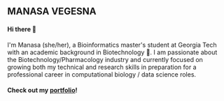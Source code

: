 ## MANASA VEGESNA

#### Hi there 👋
I'm Manasa (she/her), a Bioinformatics master's student at Georgia Tech with an academic background in Biotechnology 🧬. I am passionate about the Biotechnology/Pharmacology industry and currently focused on growing both my technical and research skills in preparation for a professional career in computational biology / data science roles.
#### Check out my [portfolio](https://manasa711.github.io/)! 
<!--
**manasa711/manasa711** is a ✨ _special_ ✨ repository because its `README.md` (this file) appears on your GitHub profile.

Here are some ideas to get you started:

- 🔭 I’m currently working on ...
- 🌱 I’m currently learning ...
- 👯 I’m looking to collaborate on ...
- 🤔 I’m looking for help with ...
- 💬 Ask me about ...
- 📫 How to reach me: ...
- 😄 Pronouns: ...
- ⚡ Fun fact: ...
-->
